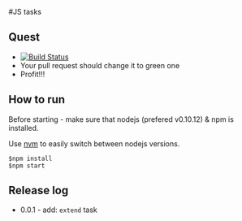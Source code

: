 #JS tasks

## Quest

* [![Build Status](https://travis-ci.org/jslayer/js-tasks.png?branch=master)](https://travis-ci.org/jslayer/js-tasks)
* Your pull request should change it to green one
* Profit!!!

## How to run

Before starting - make sure that nodejs (prefered v0.10.12) & npm is installed.

Use [nvm][github-nvm] to easily switch between nodejs versions.

    $npm install
    $npm start

## Release log

* 0.0.1 - add: `extend` task

[github-nvm]:https://github.com/creationix/nvm
